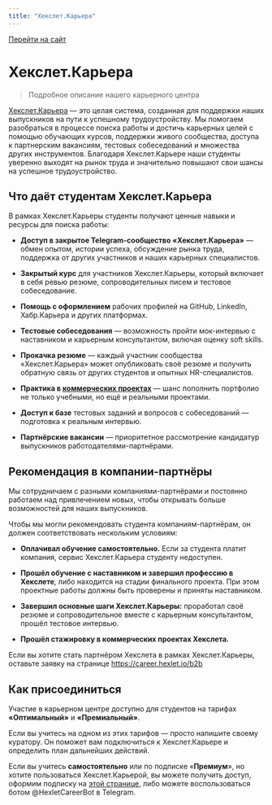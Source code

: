 ```yaml
---
title: "Хекслет.Карьера"
---
```


[Перейти на сайт](https://ru.hexlet.io)

# Хекслет.Карьера

> Подробное описание нашего карьерного центра

[Хекслет.Карьера](https://career.hexlet.io/) — это целая система, созданная для поддержки наших выпускников на пути к успешному трудоустройству. Мы помогаем разобраться в процессе поиска работы и достичь карьерных целей с помощью обучающих курсов, поддержки живого сообщества, доступа к партнерским вакансиям, тестовых собеседований и множества других инструментов. Благодаря Хекслет.Карьере наши студенты уверенно выходят на рынок труда и значительно повышают свои шансы на успешное трудоустройство.

## Что даёт студентам Хекслет.Карьера

В рамках Хекслет.Карьеры студенты получают ценные навыки и ресурсы для поиска работы:

- **Доступ в закрытое Telegram-сообщество «Хекслет.Карьера»** — обмен опытом, истории успеха, обсуждение рынка труда, поддержка от других участников и наших карьерных специалистов.

- **Закрытый курс** для участников Хекслет.Карьеры, который включает в себя ревью резюме, сопроводительных писем и тестовое собеседование.

- **Помощь с оформлением** рабочих профилей на GitHub, LinkedIn, Хабр.Карьера и других платформах.

- **Тестовые собеседования** — возможность пройти мок-интервью с наставником и карьерным консультантом, включая оценку soft skills.

- **Прокачка резюме** — каждый участник сообщества «Хекслет.Карьера» может опубликовать своё резюме и получить обратную связь от других студентов и опытных HR-специалистов.

- **Практика в [коммерческих проектах](https://career.hexlet.io/projects)** — шанс пополнить портфолио не только учебными, но ещё и реальными проектами.

- **Доступ к базе** тестовых заданий и вопросов с собеседований — подготовка к реальным интервью.

- **Партнёрские вакансии** — приоритетное рассмотрение кандидатур выпускников работодателями-партнёрами.

## Рекомендация в компании-партнёры

Мы сотрудничаем с разными компаниями-партнёрами и постоянно работаем над привлечением новых, чтобы открывать больше возможностей для наших выпускников.

Чтобы мы могли рекомендовать студента компаниям-партнёрам, он должен соответствовать нескольким условиям:

- **Оплачивал обучение самостоятельно.** Если за студента платит компания, сервис Хекслет.Карьера студенту недоступен.

- **Прошёл обучение с наставником и завершил профессию в Хекслете**, либо находится на стадии финального проекта. При этом проектные работы должны быть проверены и приняты наставником.

- **Завершил основные шаги Хекслет.Карьеры:** проработал своё резюме и сопроводительное вместе с карьерным консультантом, прошёл тестовое интервью.

- **Прошёл стажировку в коммерческих проектах Хекслета.**

Если вы хотите стать партнёром Хекслета в рамках Хекслет.Карьеры, оставьте заявку на странице https://career.hexlet.io/b2b

## Как присоединиться

Участие в карьерном центре доступно для студентов на тарифах **«Оптимальный»** и **«Премиальный»**.

Если вы учитесь на одном из этих тарифов — просто напишите своему куратору. Он поможет вам подключиться к Хекслет.Карьере и определить план дальнейших действий.

Если вы учитесь **самостоятельно** или по подписке «**Премиум**», но хотите пользоваться Хекслет.Карьерой, вы можете получить доступ, оформим подписку на [этой странице](https://career.hexlet.io/), либо можете воспользоваться ботом @HexletCareerBot в Telegram.
